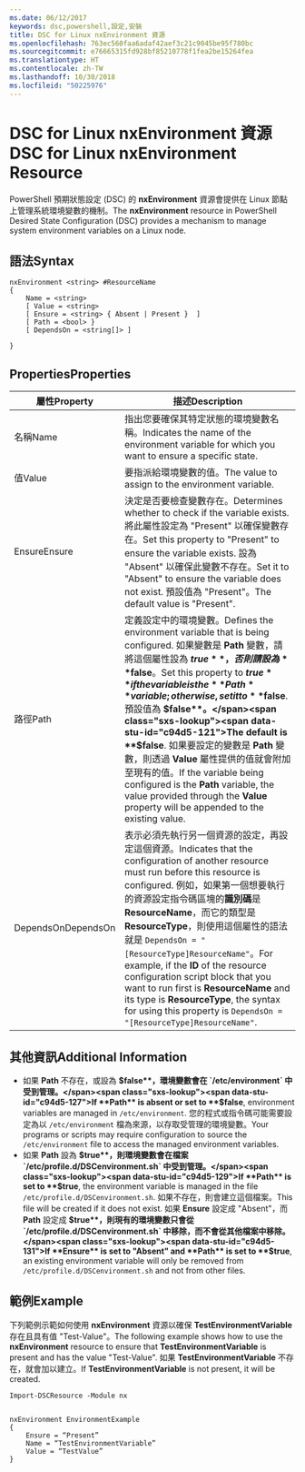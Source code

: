 ```yaml
---
ms.date: 06/12/2017
keywords: dsc,powershell,設定,安裝
title: DSC for Linux nxEnvironment 資源
ms.openlocfilehash: 763ec560faa6adaf42aef3c21c9045be95f780bc
ms.sourcegitcommit: e76665315fd928bf85210778f1fea2be15264fea
ms.translationtype: HT
ms.contentlocale: zh-TW
ms.lasthandoff: 10/30/2018
ms.locfileid: "50225976"
---
```

# <a name="dsc-for-linux-nxenvironment-resource"></a><span data-ttu-id="c94d5-103">DSC for Linux nxEnvironment 資源</span><span class="sxs-lookup"><span data-stu-id="c94d5-103">DSC for Linux nxEnvironment Resource</span></span>

<span data-ttu-id="c94d5-104">PowerShell 預期狀態設定 (DSC) 的 **nxEnvironment** 資源會提供在 Linux 節點上管理系統環境變數的機制。</span><span class="sxs-lookup"><span data-stu-id="c94d5-104">The **nxEnvironment** resource in PowerShell Desired State Configuration (DSC) provides a mechanism to manage system environment variables on a Linux node.</span></span>

## <a name="syntax"></a><span data-ttu-id="c94d5-105">語法</span><span class="sxs-lookup"><span data-stu-id="c94d5-105">Syntax</span></span>

```
nxEnvironment <string> #ResourceName
{
    Name = <string>
    [ Value = <string>
    [ Ensure = <string> { Absent | Present }  ]
    [ Path = <bool> }
    [ DependsOn = <string[]> ]

}
```

## <a name="properties"></a><span data-ttu-id="c94d5-106">Properties</span><span class="sxs-lookup"><span data-stu-id="c94d5-106">Properties</span></span>

|  <span data-ttu-id="c94d5-107">屬性</span><span class="sxs-lookup"><span data-stu-id="c94d5-107">Property</span></span> |  <span data-ttu-id="c94d5-108">描述</span><span class="sxs-lookup"><span data-stu-id="c94d5-108">Description</span></span> |
|---|---|
| <span data-ttu-id="c94d5-109">名稱</span><span class="sxs-lookup"><span data-stu-id="c94d5-109">Name</span></span>| <span data-ttu-id="c94d5-110">指出您要確保其特定狀態的環境變數名稱。</span><span class="sxs-lookup"><span data-stu-id="c94d5-110">Indicates the name of the environment variable for which you want to ensure a specific state.</span></span>|
| <span data-ttu-id="c94d5-111">值</span><span class="sxs-lookup"><span data-stu-id="c94d5-111">Value</span></span>| <span data-ttu-id="c94d5-112">要指派給環境變數的值。</span><span class="sxs-lookup"><span data-stu-id="c94d5-112">The value to assign to the environment variable.</span></span>|
| <span data-ttu-id="c94d5-113">Ensure</span><span class="sxs-lookup"><span data-stu-id="c94d5-113">Ensure</span></span>| <span data-ttu-id="c94d5-114">決定是否要檢查變數存在。</span><span class="sxs-lookup"><span data-stu-id="c94d5-114">Determines whether to check if the variable exists.</span></span> <span data-ttu-id="c94d5-115">將此屬性設定為 "Present" 以確保變數存在。</span><span class="sxs-lookup"><span data-stu-id="c94d5-115">Set this property to "Present" to ensure the variable exists.</span></span> <span data-ttu-id="c94d5-116">設為 "Absent" 以確保此變數不存在。</span><span class="sxs-lookup"><span data-stu-id="c94d5-116">Set it to "Absent" to ensure the variable does not exist.</span></span> <span data-ttu-id="c94d5-117">預設值為 "Present"。</span><span class="sxs-lookup"><span data-stu-id="c94d5-117">The default value is "Present".</span></span>|
| <span data-ttu-id="c94d5-118">路徑</span><span class="sxs-lookup"><span data-stu-id="c94d5-118">Path</span></span>| <span data-ttu-id="c94d5-119">定義設定中的環境變數。</span><span class="sxs-lookup"><span data-stu-id="c94d5-119">Defines the environment variable that is being configured.</span></span> <span data-ttu-id="c94d5-120">如果變數是 **Path** 變數，請將這個屬性設為 **$true**，否則請設為 **$false**。</span><span class="sxs-lookup"><span data-stu-id="c94d5-120">Set this property to **$true** if the variable is the **Path** variable; otherwise, set it to **$false**.</span></span> <span data-ttu-id="c94d5-121">預設值為 **$false**。</span><span class="sxs-lookup"><span data-stu-id="c94d5-121">The default is **$false**.</span></span> <span data-ttu-id="c94d5-122">如果要設定的變數是 **Path** 變數，則透過 **Value** 屬性提供的值就會附加至現有的值。</span><span class="sxs-lookup"><span data-stu-id="c94d5-122">If the variable being configured is the **Path** variable, the value provided through the **Value** property will be appended to the existing value.</span></span>|
| <span data-ttu-id="c94d5-123">DependsOn</span><span class="sxs-lookup"><span data-stu-id="c94d5-123">DependsOn</span></span> | <span data-ttu-id="c94d5-124">表示必須先執行另一個資源的設定，再設定這個資源。</span><span class="sxs-lookup"><span data-stu-id="c94d5-124">Indicates that the configuration of another resource must run before this resource is configured.</span></span> <span data-ttu-id="c94d5-125">例如，如果第一個想要執行的資源設定指令碼區塊的**識別碼**是 **ResourceName**，而它的類型是 **ResourceType**，則使用這個屬性的語法就是 `DependsOn = "[ResourceType]ResourceName"`。</span><span class="sxs-lookup"><span data-stu-id="c94d5-125">For example, if the **ID** of the resource configuration script block that you want to run first is **ResourceName** and its type is **ResourceType**, the syntax for using this property is `DependsOn = "[ResourceType]ResourceName"`.</span></span>|

## <a name="additional-information"></a><span data-ttu-id="c94d5-126">其他資訊</span><span class="sxs-lookup"><span data-stu-id="c94d5-126">Additional Information</span></span>

* <span data-ttu-id="c94d5-127">如果 **Path** 不存在，或設為 **$false**，環境變數會在 `/etc/environment` 中受到管理。</span><span class="sxs-lookup"><span data-stu-id="c94d5-127">If **Path** is absent or set to **$false**, environment variables are managed in `/etc/environment`.</span></span> <span data-ttu-id="c94d5-128">您的程式或指令碼可能需要設定為以 `/etc/environment` 檔為來源，以存取受管理的環境變數。</span><span class="sxs-lookup"><span data-stu-id="c94d5-128">Your programs or scripts may require configuration to source the `/etc/environment` file to access the managed environment variables.</span></span>
* <span data-ttu-id="c94d5-129">如果 **Path** 設為 **$true**，則環境變數會在檔案 `/etc/profile.d/DSCenvironment.sh` 中受到管理。</span><span class="sxs-lookup"><span data-stu-id="c94d5-129">If **Path** is set to **$true**, the environment variable is managed in the file `/etc/profile.d/DSCenvironment.sh`.</span></span> <span data-ttu-id="c94d5-130">如果不存在，則會建立這個檔案。</span><span class="sxs-lookup"><span data-stu-id="c94d5-130">This file will be created if it does not exist.</span></span> <span data-ttu-id="c94d5-131">如果 **Ensure** 設定成 "Absent"，而 **Path** 設定成 **$true**，則現有的環境變數只會從 `/etc/profile.d/DSCenvironment.sh` 中移除，而不會從其他檔案中移除。</span><span class="sxs-lookup"><span data-stu-id="c94d5-131">If **Ensure** is set to "Absent" and **Path** is set to **$true**, an existing environment variable will only be removed from `/etc/profile.d/DSCenvironment.sh` and not from other files.</span></span>

## <a name="example"></a><span data-ttu-id="c94d5-132">範例</span><span class="sxs-lookup"><span data-stu-id="c94d5-132">Example</span></span>

<span data-ttu-id="c94d5-133">下列範例示範如何使用 **nxEnvironment** 資源以確保 **TestEnvironmentVariable** 存在且具有值 "Test-Value"。</span><span class="sxs-lookup"><span data-stu-id="c94d5-133">The following example shows how to use the **nxEnvironment** resource to ensure that **TestEnvironmentVariable** is present and has the value "Test-Value".</span></span> <span data-ttu-id="c94d5-134">如果 **TestEnvironmentVariable** 不存在，就會加以建立。</span><span class="sxs-lookup"><span data-stu-id="c94d5-134">If **TestEnvironmentVariable** is not present, it will be created.</span></span>

```
Import-DSCResource -Module nx


nxEnvironment EnvironmentExample
{
    Ensure = “Present”
    Name = “TestEnvironmentVariable”
    Value = “TestValue”
}
```